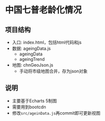 # 中国七普老龄化情况

## 项目结构

- 入口: index.html，包括html代码和js
- 数据: ageingData.js
  - ageingData
  - ageingTrend
- 地图: chnGeoJson.js
  - 手动将市级地图合并，存为json对象

## 说明

- 主要基于Echarts 5制图
- 需要用到bootcdn
- 修改`src/ageinData.js`再commit即可更新视图